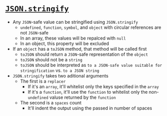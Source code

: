 # [`JSON.stringify`](https://github.com/getify/You-Dont-Know-JS/blob/master/types%20%26%20grammar/ch4.md#json-stringification)

* Any `JSON`-safe value can be stringified using `JSON.stringify`
  * `undefined`, `function`, `symbol`, and `object` with circular references are not `JSON`-safe
  * In an array, these values will be repalced with `null`
  * In an object, this property will be excluded
* If an `object` has a `toJSON` method, that method will be called first
  * `toJSON` should return a `JSON`-safe representation of the `object`
  * `toJSON` should not be a `string`
  * `toJSON` should be interpreted as `to a JSON-safe value suitable for stringification` vs. `to a JSON string`
* `JSON.stringify` takes two aditional arguments
  * The first is a `replacer`
    * If it's an `array`, it'll whitelist only the keys specified in the `array`
    * If it's a `function`, it'll use the `function` to whitelist only the non-`undefined` valuse returned by the `function`
  * The second is a `spaces` count
    * It'll indent the output using the passed in number of spaces
